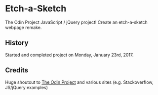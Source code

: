 # Etch-a-Sketch

The Odin Project JavaScript / jQuery project! Create an etch-a-sketch webpage remake. 

## History

Started and completed project on Monday, January 23rd, 2017.

## Credits

Huge shoutout to [The Odin Project](http://www.theodinproject.com/home) and various sites (e.g. Stackoverflow, JS/jQuery examples)